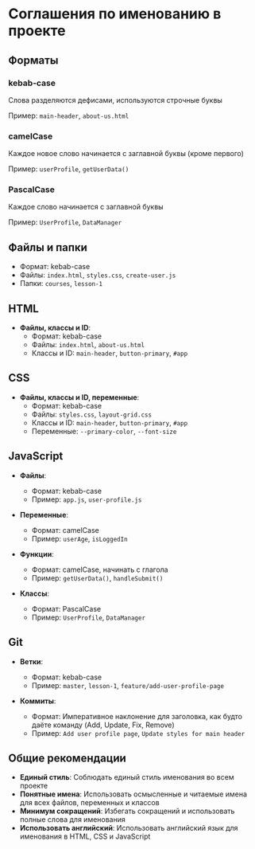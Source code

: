 # Соглашения по именованию в проекте

## Форматы

### kebab-case

Слова разделяются дефисами, используются строчные буквы

Пример: `main-header`, `about-us.html`

### camelCase

Каждое новое слово начинается с заглавной буквы (кроме первого)

Пример: `userProfile`, `getUserData()`

### PascalCase

Каждое слово начинается с заглавной буквы

Пример: `UserProfile`, `DataManager`

## Файлы и папки

- Формат: kebab-case
- Файлы: `index.html`, `styles.css`, `create-user.js`
- Папки: `courses`, `lesson-1`

## HTML

- **Файлы, классы и ID**: 
  - Формат: kebab-case
  - Файлы: `index.html`, `about-us.html`
  - Классы и ID: `main-header`, `button-primary`, `#app`

## CSS

- **Файлы, классы и ID, переменные**:
  - Формат: kebab-case
  - Файлы: `styles.css`, `layout-grid.css`
  - Классы и ID: `main-header`, `button-primary`, `#app`
  - Переменные: `--primary-color`, `--font-size`

## JavaScript

- **Файлы**:
  - Формат: kebab-case
  - Пример: `app.js`, `user-profile.js`

- **Переменные**:
  - Формат: camelCase
  - Пример: `userAge`, `isLoggedIn`

- **Функции**:
  - Формат: camelCase, начинать с глагола
  - Пример: `getUserData()`, `handleSubmit()`

- **Классы**:
  - Формат: PascalCase
  - Пример: `UserProfile`, `DataManager`

## Git

- **Ветки**:
  - Формат: kebab-case
  - Пример: `master`, `lesson-1`, `feature/add-user-profile-page`

- **Коммиты**:
  - Формат: Императивное наклонение для заголовка, как будто даёте команду (Add, Update, Fix, Remove)
  - Пример: `Add user profile page`, `Update styles for main header`

## Общие рекомендации

- **Единый стиль**: Соблюдать единый стиль именования во всем проекте
- **Понятные имена**: Использовать осмысленные и читаемые имена для всех файлов, переменных и классов
- **Минимум сокращений**: Избегать сокращений и использовать полные слова для именования
- **Использовать английский**: Использовать английский язык для именования в HTML, CSS и JavaScript
